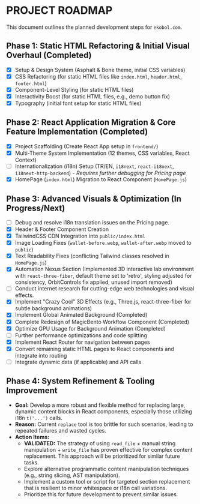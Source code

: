 # PROJECT ROADMAP

This document outlines the planned development steps for `ekobol.com`.

## Phase 1: Static HTML Refactoring & Initial Visual Overhaul (Completed)

- [x] Setup & Design System (Asphalt & Bone theme, initial CSS variables)
- [x] CSS Refactoring (for static HTML files like `index.html`, `header.html`, `footer.html`)
- [x] Component-Level Styling (for static HTML files)
- [x] Interactivity Boost (for static HTML files, e.g., demo button fix)
- [x] Typography (initial font setup for static HTML files)

## Phase 2: React Application Migration & Core Feature Implementation (Completed)

- [x] Project Scaffolding (Create React App setup in `frontend/`)
- [x] Multi-Theme System Implementation (12 themes, CSS variables, React Context)
- [ ] Internationalization (i18n) Setup (TR/EN, `i18next`, `react-i18next`, `i18next-http-backend`) - *Requires further debugging for Pricing page*
- [x] HomePage (`index.html`) Migration to React Component (`HomePage.js`)

## Phase 3: Advanced Visuals & Optimization (In Progress/Next)

- [ ] Debug and resolve i18n translation issues on the Pricing page.
- [x] Header & Footer Component Creation
- [x] TailwindCSS CDN Integration into `public/index.html`
- [x] Image Loading Fixes (`wallet-before.webp`, `wallet-after.webp` moved to `public`)
- [x] Text Readability Fixes (conflicting Tailwind classes resolved in `HomePage.js`)
- [x] Automation Nexus Section (Implemented 3D interactive lab environment with `react-three-fiber`, default theme set to 'retro', styling adjusted for consistency, OrbitControls fix applied, unused import removed)
- [ ] Conduct internet research for cutting-edge web technologies and visual effects.
- [x] Implement "Crazy Cool" 3D Effects (e.g., Three.js, react-three-fiber for subtle background animations)
- [x] Implement Global Animated Background (Completed)
- [x] Complete Redesign of MagicBento Workflow Component (Completed)
- [x] Optimize GPU Usage for Background Animation (Completed)
- [ ] Further performance optimizations and code splitting
- [x] Implement React Router for navigation between pages
- [x] Convert remaining static HTML pages to React components and integrate into routing
- [ ] Integrate dynamic data (if applicable) and API calls

## Phase 4: System Refinement & Tooling Improvement

- **Goal:** Develop a more robust and flexible method for replacing large, dynamic content blocks in React components, especially those utilizing i18n `t('...')` calls.
- **Reason:** Current `replace` tool is too brittle for such scenarios, leading to repeated failures and wasted cycles.
- **Action Items:**
    - **VALIDATED:** The strategy of using `read_file` + manual string manipulation + `write_file` has proven effective for complex content replacement. This approach will be prioritized for similar future tasks.
    - Explore alternative programmatic content manipulation techniques (e.g., string slicing, AST manipulation).
    - Implement a custom tool or script for targeted section replacement that is resilient to minor whitespace or i18n call variations.
    - Prioritize this for future development to prevent similar issues.
